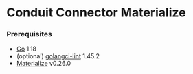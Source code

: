 # Conduit Connector Materialize

### Prerequisites

- [Go](https://go.dev/) 1.18
- (optional) [golangci-lint](https://github.com/golangci/golangci-lint) 1.45.2
- [Materialize](https://materialize.com/docs/install/) v0.26.0